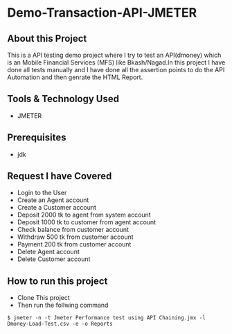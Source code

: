 # Demo-Transaction-API-JMETER

## About this Project
This is a API testing demo project where I try to test an API(dmoney) which is an Mobile Financial Services (MFS) like Bkash/Nagad.In this project I have done all tests manually and I have done all the assertion points to do the API Automation and then genrate the HTML Report.

## Tools & Technology Used
- JMETER

## Prerequisites
- jdk

## Request I have Covered
- Login to the User
- Create an Agent account
- Create a Customer account
- Deposit 2000 tk to agent from system account
- Deposit 1000 tk to customer from agent account
- Check balance from customer account
- Withdraw 500 tk from customer account
- Payment 200 tk from customer account
- Delete Agent account
- Delete Customer account

## How to run this project
- Clone This project
- Then run the follwing command


``` $ jmeter -n -t Jmeter Performance test using API Chaining.jmx -l Dmoney-Load-Test.csv -e -o Reports ```
